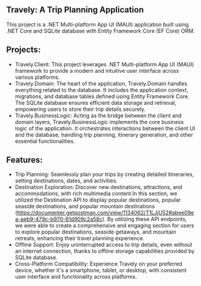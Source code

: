## Travely: A Trip Planning Application

This project is a .NET Multi-platform App UI (MAUI) application built using .NET Core and SQLite database with Entity Framework Core (EF Core) ORM.

## Projects:
- Travely.Client: This project leverages .NET Multi-platform App UI (MAUI) framework to provide a modern and intuitive user interface across various platforms.
- Travely.Domain: The heart of the application, Travely.Domain handles everything related to the database. It includes the application context, migrations, and database tables defined using Entity Framework Core. The SQLite database ensures efficient data storage and retrieval, empowering users to store their trip details securely.
- Travely.BusinessLogic: Acting as the bridge between the client and domain layers, Travely.BusinessLogic implements the core business logic of the application. It orchestrates interactions between the client UI and the database, handling trip planning, itinerary generation, and other essential functionalities.

## Features:
- Trip Planning: Seamlessly plan your trips by creating detailed itineraries, setting destinations, dates, and activities.
- Destination Exploration: Discover new destinations, attractions, and accommodations, with rich multimedia content.In this section, we utilized the Destination API to display popular destinations, popular seaside destinations, and popular mountain destinations (https://documenter.getpostman.com/view/1134062/T1LJjU52#abee09ea-aeb9-479c-b970-81d909c2a58c). By utilizing these API endpoints, we were able to create a comprehensive and engaging section for users to explore popular destinations, seaside getaways, and mountain retreats, enhancing their travel planning experience.
- Offline Support: Enjoy uninterrupted access to trip details, even without an internet connection, thanks to offline storage capabilities provided by SQLite database.
- Cross-Platform Compatibility: Experience Travely on your preferred device, whether it's a smartphone, tablet, or desktop, with consistent user interface and functionality across platforms.
